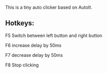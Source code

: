 This is a tiny auto clicker based on AutoIt.

## Hotkeys:

F5 Switch between left button and right button

F6 increase delay by 50ms

F7 decrease delay by 50ms

F8 Stop clicking
